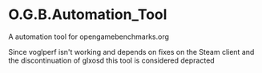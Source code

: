 <h1> O.G.B.Automation_Tool <DEPRACTED> </h1>
<p>A automation tool for opengamebenchmarks.org</p>
<p>Since voglperf isn't working and depends on fixes on the Steam client and the discontinuation of glxosd this tool is considered depracted</p>
